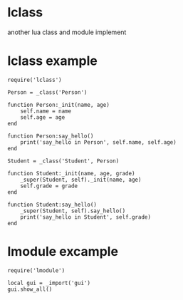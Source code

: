 # lclass
another lua class and module implement

# lclass example
```
require('lclass')

Person = _class('Person')

function Person:_init(name, age)
    self.name = name
    self.age = age
end

function Person:say_hello()
    print('say_hello in Person', self.name, self.age)
end

Student = _class('Student', Person)

function Student:_init(name, age, grade)
    _super(Student, self)._init(name, age)
    self.grade = grade
end

function Student:say_hello()
    _super(Student, self).say_hello()
    print('say_hello in Student', self.grade)
end
```
# lmodule excample
```
require('lmodule')

local gui = _import('gui')
gui.show_all()
```